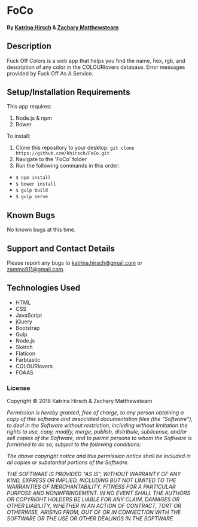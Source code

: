 # FoCo

#### By [**Katrina Hirsch**](https://github.com/khirsch)  &amp; [**Zachary Matthewstearn**](https://github.com/zacharyMatthewstearn)

## Description

Fuck Off Colors is a web app that helps you find the name, hex, rgb, and description of any color in the COLOURlovers database. Error messages provided by Fuck Off As A Service.

## Setup/Installation Requirements

This app requires:

1. Node.js & npm
2. Bower

To install:

1. Clone this repository to your desktop: `git clone https://github.com/khirsch/FoCo.git`
2. Navigate to the 'FoCo' folder
3. Run the following commands in this order:
  * `$ npm install`
  * `$ bower install`
  * `$ gulp build`
  * `$ gulp serve`

## Known Bugs

No known bugs at this time.

## Support and Contact Details

Please report any bugs to katrina.hirsch@gmail.com or zammo911@gmail.com.

## Technologies Used

* HTML
* CSS
* JavaScript
* jQuery
* Bootstrap
* Gulp
* Node.js
* Sketch
* Flaticon
* Farbtastic
* COLOURlovers
* FOAAS

### License

Copyright &copy; 2016 Katrina Hirsch &amp; Zachary Matthewstearn

_Permission is hereby granted, free of charge, to any person obtaining a copy of this software and associated documentation files (the "Software"), to deal in the Software without restriction, including without limitation the rights to use, copy, modify, merge, publish, distribute, sublicense, and/or sell copies of the Software, and to permit persons to whom the Software is furnished to do so, subject to the following conditions:_

_The above copyright notice and this permission notice shall be included in all copies or substantial portions of the Software._

_THE SOFTWARE IS PROVIDED "AS IS", WITHOUT WARRANTY OF ANY KIND, EXPRESS OR IMPLIED, INCLUDING BUT NOT LIMITED TO THE WARRANTIES OF MERCHANTABILITY, FITNESS FOR A PARTICULAR PURPOSE AND NONINFRINGEMENT. IN NO EVENT SHALL THE AUTHORS OR COPYRIGHT HOLDERS BE LIABLE FOR ANY CLAIM, DAMAGES OR OTHER LIABILITY, WHETHER IN AN ACTION OF CONTRACT, TORT OR OTHERWISE, ARISING FROM, OUT OF OR IN CONNECTION WITH THE SOFTWARE OR THE USE OR OTHER DEALINGS IN THE SOFTWARE._
